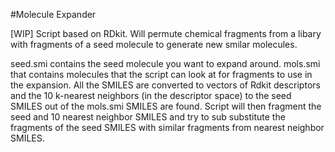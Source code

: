 #Molecule Expander

[WIP] Script based on RDkit. Will permute chemical fragments from a libary with fragments of a seed molecule to generate new smilar molecules.

seed.smi contains the seed molecule you want to expand around. mols.smi that contains molecules that the script can look at for fragments to use in the expansion. All the SMILES are converted to vectors of Rdkit descriptors and the 10 k-nearest neighbors (in the descriptor space) to the seed SMILES out of the mols.smi SMILES are found. Script will then fragment the seed and 10 nearest neighbor SMILES and try to sub substitute the fragments of the seed SMILES with similar fragments from nearest neighbor SMILES.
